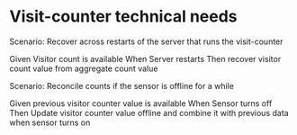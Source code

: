 # Visit-counter technical needs

Scenario: Recover across restarts of the server
that runs the visit-counter

  Given Visitor count is available
  When Server restarts
  Then recover visitor count value from aggregate count value

Scenario: Reconcile counts if the sensor is offline for a while

  Given previous visitor counter value is available
  When Sensor turns off
  Then Update visitor counter value offline and combine it with
  previous data when sensor turns on
